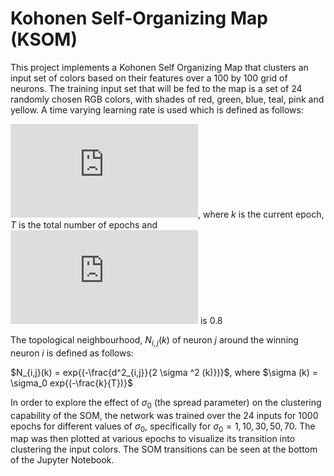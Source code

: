 # Kohonen Self-Organizing Map (KSOM)

This project implements a Kohonen Self Organizing Map that clusters an input set of colors based on their features over a 100 by 100 grid of neurons. The training input set that will be fed to the map is a set of 24 randomly chosen RGB colors, with shades of red, green, blue, teal, pink and yellow. A time varying learning rate is used which is defined as follows:

![equation](https://latex.codecogs.com/gif.latex?%5Calpha%28k%29%20%3D%20%5Calpha_0%20exp%7B%28-%5Cfrac%7Bk%7D%7BT%7D%29%7D), where *k* is the current epoch, *T* is the total number of epochs and ![equation](https://latex.codecogs.com/gif.latex?%5Calpha_0) is 0.8


The topological neighbourhood, $N_{i,j}(k)$ of neuron $j$ around the winning neuron $i$ is defined as follows:

$N_{i,j}(k) = exp{(-\frac{d^2_{i,j}}{2 \sigma ^2 (k)})}$, where $\sigma (k) =  \sigma_0 exp{(-\frac{k}{T})}$


In order to explore the effect of $\sigma_0$ (the spread parameter) on the clustering capability of the SOM, the network was trained over the 24 inputs for 1000 epochs for different values of $\sigma_0$, specifically for $\sigma_0 = 1, 10, 30, 50, 70$. The map was then plotted at various epochs to visualize its transition into clustering the input colors.  The SOM transitions can be seen at the bottom of the Jupyter Notebook.
